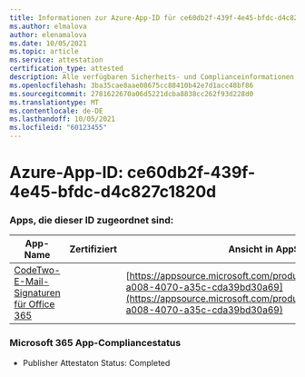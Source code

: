 ```yaml
---
title: Informationen zur Azure-App-ID für ce60db2f-439f-4e45-bfdc-d4c827c1820d
ms.author: elmalova
author: elenamalova
ms.date: 10/05/2021
ms.topic: article
ms.service: attestation
certification_type: attested
description: Alle verfügbaren Sicherheits- und Complianceinformationen für ce60db2f-439f-4e45-bfdc-d4c827c1820d.
ms.openlocfilehash: 3ba35cae8aae08675cc88410b42e7d1acc48bf86
ms.sourcegitcommit: 2781622670a06d5221dcba8838cc262f93d228d0
ms.translationtype: MT
ms.contentlocale: de-DE
ms.lasthandoff: 10/05/2021
ms.locfileid: "60123455"
---
```

# <a name="azure-app-id-ce60db2f-439f-4e45-bfdc-d4c827c1820d"></a>Azure-App-ID: ce60db2f-439f-4e45-bfdc-d4c827c1820d


### <a name="apps-associated-with-this-id"></a>Apps, die dieser ID zugeordnet sind:
| **App-Name** | **Zertifiziert** | **Ansicht in AppSource** |
|--------------|---------------|-----------------------|
| [CodeTwo-E-Mail-Signaturen für Office 365](https://docs.microsoft.com/microsoft-365-app-certification/forward/codetwo.3d2daeb9-a008-4070-a35c-cda39bd30a69) |  | [https://appsource.microsoft.com/product/office/codetwo.3d2daeb9-a008-4070-a35c-cda39bd30a69](https://appsource.microsoft.com/product/office/codetwo.3d2daeb9-a008-4070-a35c-cda39bd30a69) |

### <a name="microsoft-365-app-compliance-status"></a>Microsoft 365 App-Compliancestatus
- Publisher Attestaton Status: Completed
